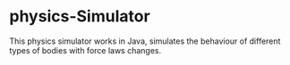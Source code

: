 # physics-Simulator
This physics simulator works in Java, simulates the behaviour of different types of bodies with force laws changes. 
